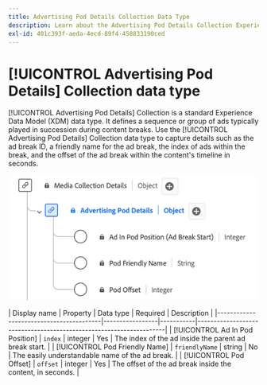 ```yaml
---
title: Advertising Pod Details Collection Data Type
description: Learn about the Advertising Pod Details Collection Experience Data Model (XDM) data type.
exl-id: 401c393f-aeda-4ecd-89f4-458833190ced
---
```

# [!UICONTROL Advertising Pod Details] Collection data type

[!UICONTROL Advertising Pod Details] Collection is a standard Experience Data Model (XDM) data type. It defines a sequence or group of ads typically played in succession during content breaks. Use the [!UICONTROL Advertising Pod Details] Collection data type to capture details such as the ad break ID, a friendly name for the ad break, the index of ads within the break, and the offset of the ad break within the content's timeline in seconds.

![A diagram of the Advertising Pod Details Information Collection data type.](../images/data-types/advertising-pod-details-collection.png)

| Display name                            | Property        | Data type | Required | Description                                             |
|-----------------------------------------|-----------------|-----------|--------------------------------------------------------------------|
| [!UICONTROL Ad In Pod Position]         | `index`         | integer   |  Yes   | The index of the ad inside the parent ad break start.      |
| [!UICONTROL Pod Friendly Name]          | `friendlyName`  | string    |  No    | The easily understandable name of the ad break.           |
| [!UICONTROL Pod Offset]                 | `offset`        | integer   |  Yes   | The offset of the ad break inside the content, in seconds. |

